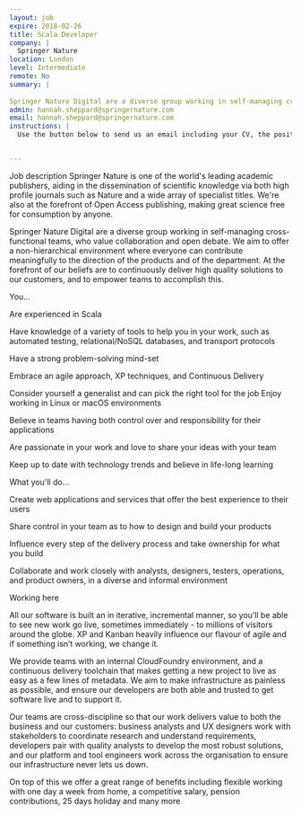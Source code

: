 ```yaml
---
layout: job
expire: 2018-02-26
title: Scala Developer
company: |
  Springer Nature
location: London
level: Intermediate
remote: No
summary: |
  
Springer Nature Digital are a diverse group working in self-managing cross-functional teams, who value collaboration and open debate. We publish industry leaving scientific journals and aim to offer a non-hierarchical environment where everyone can contribute meaningfully to the direction of the products and of the department. At the forefront of our beliefs are to continuously deliver high quality solutions to our customers, and to empower teams to accomplish this. 
admin: hannah.sheppard@springernature.com
email: hannah.sheppard@springernature.com
instructions: |
  Use the button below to send us an email including your CV, the position you're applying for, and anything else you might want to say.


---
```


<!-- break -->

Job description
Springer Nature is one of the world's leading academic publishers, aiding in the dissemination of scientific knowledge via both high profile journals such as Nature and a wide array of specialist titles. We're also at the forefront of Open Access publishing, making great science free for consumption by anyone.

Springer Nature Digital are a diverse group working in self-managing cross-functional teams, who value collaboration and open debate. We aim to offer a non-hierarchical environment where everyone can contribute meaningfully to the direction of the products and of the department. At the forefront of our beliefs are to continuously deliver high quality solutions to our customers, and to empower teams to accomplish this. 

You…

Are experienced in Scala 

Have knowledge of a variety of tools to help you in your work, such as automated testing, relational/NoSQL databases, and transport protocols

Have a strong problem-solving mind-set

Embrace an agile approach, XP techniques, and Continuous Delivery

Consider yourself a generalist and can pick the right tool for the job Enjoy working in Linux or macOS environments

Believe in teams having both control over and responsibility for their applications

Are passionate in your work and love to share your ideas with your team

Keep up to date with technology trends and believe in life-long learning

What you'll do…

Create web applications and services that offer the best experience to their users

Share control in your team as to how to design and build your products

Influence every step of the delivery process and take ownership for what you build

Collaborate and work closely with analysts, designers, testers, operations, and product owners, in a diverse and informal environment

Working here

All our software is built an in iterative, incremental manner, so you’ll be able to see new work go live, sometimes immediately - to millions of visitors around the globe. XP and Kanban heavily influence our flavour of agile and if something isn’t working, we change it.

We provide teams with an internal CloudFoundry environment, and a continuous delivery toolchain that makes getting a new project to live as easy as a few lines of metadata. We aim to make infrastructure as painless as possible, and ensure our developers are both able and trusted to get software live and to support it.

Our teams are cross-discipline so that our work delivers value to both the business and our customers: business analysts and UX designers work with stakeholders to coordinate research and understand requirements, developers pair with quality analysts to develop the most robust solutions, and our platform and tool engineers work across the organisation to ensure our infrastructure never lets us down.

On top of this we offer a great range of benefits including flexible working with one day a week from home, a competitive salary, pension contributions, 25 days holiday and many more